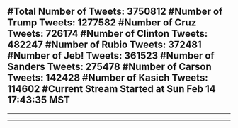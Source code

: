 #Total Number of Tweets: 3750812 
#Number of Trump Tweets: 1277582
#Number of Cruz Tweets: 726174
#Number of Clinton Tweets: 482247
#Number of Rubio Tweets: 372481
#Number of Jeb! Tweets: 361523
#Number of Sanders Tweets: 275478
#Number of Carson Tweets: 142428
#Number of Kasich Tweets: 114602
#Current Stream Started at Sun Feb 14 17:43:35 MST
---
---
---
